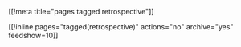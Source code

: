 [[!meta title="pages tagged retrospective"]]

[[!inline pages="tagged(retrospective)" actions="no" archive="yes"
feedshow=10]]
